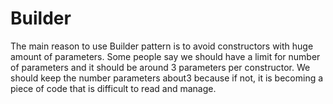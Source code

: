# Builder

The main reason to use Builder pattern is to avoid constructors with huge amount of parameters. Some people say we should have a limit for number of parameters and it should be around 3 parameters per constructor. We should keep the number parameters  about3 because if not, it is becoming a piece of code that is difficult to read and manage.

